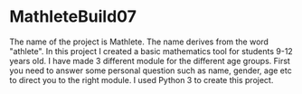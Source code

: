 # MathleteBuild07

The name of the project is Mathlete. The name derives from the word "athlete". 
In this project I created a basic mathematics tool for students 9-12 years old. I have made 3 different module for the different age groups. First you need to answer some personal question such as name, gender, age etc to direct you to the right module. I used Python 3 to create this project. 
